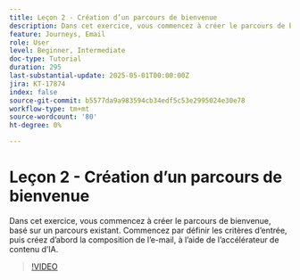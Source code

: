 ```yaml
---
title: Leçon 2 - Création d’un parcours de bienvenue
description: Dans cet exercice, vous commencez à créer le parcours de bienvenue, basé sur un parcours existant. Commencez par définir les critères d’entrée, puis créez d’abord la composition de l’e-mail, à l’aide de l’accélérateur de contenu d’IA.
feature: Journeys, Email
role: User
level: Beginner, Intermediate
doc-type: Tutorial
duration: 295
last-substantial-update: 2025-05-01T00:00:00Z
jira: KT-17874
index: false
source-git-commit: b5577da9a983594cb34edf5c53e2995024e30e78
workflow-type: tm+mt
source-wordcount: '80'
ht-degree: 0%

---
```



# Leçon 2 - Création d’un parcours de bienvenue

Dans cet exercice, vous commencez à créer le parcours de bienvenue, basé sur un parcours existant. Commencez par définir les critères d’entrée, puis créez d’abord la composition de l’e-mail, à l’aide de l’accélérateur de contenu d’IA.

>[!VIDEO](https://video.tv.adobe.com/v/3457896/?learn=on&enablevpops)
